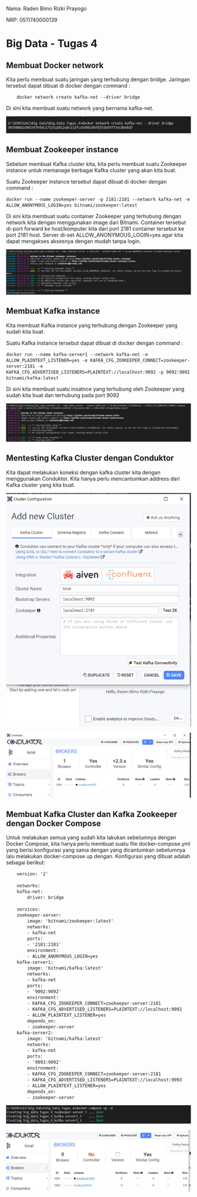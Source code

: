 
Nama: Raden Bimo Rizki Prayogo

NRP: 0511740000139

# Big Data - Tugas 4



## Membuat Docker network
Kita perlu membuat suatu jaringan yang terhubung dengan bridge. Jaringan tersebut dapat dibuat di docker dengan command :

        docker network create kafka-net --driver bridge

Di sini kita membuat suatu network yang bernama kafka-net.

![image](img/network.png)

## Membuat Zookeeper instance
Sebelum membuat Kafka cluster kita, kita perlu membuat suatu Zookeeper instance untuk memanage berbagai Kafka cluster yang akan kita buat. 

Suatu Zookeeper instance tersebut dapat dibuat di docker dengan command :


    docker run --name zookeeper-server -p 2181:2181 --network kafka-net -e ALLOW_ANONYMOUS_LOGIN=yes bitnami/zookeeper:latest

Di sini kita membuat suatu container Zookeeper yang terhubung dengan network kita dengan menggunakan image dari Bitnami. Container tersebut di-port forward ke host/komputer kita dari port 2181 container tersebut ke port 2181 host. Server di-set ALLOW_ANONYMOUS_LOGIN=yes agar kita dapat mengakses aksesnya dengan mudah tanpa login.

![image](img/zookeeper.png)



## Membuat Kafka instance
Kita membuat Kafka instance yang terhubung dengan Zookeeper yang sudah kita buat.

Suatu Kafka instance tersebut dapat dibuat di docker dengan command :

    docker run --name kafka-server1 --network kafka-net -e ALLOW_PLAINTEXT_LISTENER=yes -e KAFKA_CFG_ZOOKEEPER_CONNECT=zookeeper-server:2181 -e KAFKA_CFG_ADVERTISED_LISTENERS=PLAINTEXT://localhost:9092 -p 9092:9092 bitnami/kafka:latest

Di sini kita membuat suatu insatnce yang terhubung oleh Zookeeper yang sudah kita buat dan terhubung pada port 9092

![image](img/kafka.png)


## Mentesting Kafka Cluster dengan Conduktor

Kita dapat melakukan koneksi dengan kafka cluster kita dengan menggunakan Conduktor. Kita hanya perlu mencantumkan address dari Kafka cluster yang kita buat.

![image](img/conduktor-config.png)


![image](img/conduktor-conn.png)



## Membuat Kafka Cluster dan Kafka Zookeeper dengan Docker Compose

Untuk melakukan semua yang sudah kita lakukan sebelumnya dengan Docker Compose, kita hanya perlu membuat suatu file docker-compose.yml yang berisi konfigurasi yang sama dengan yang dicantumkan sebelumnya lalu melakukan docker-compose up dengan. Konfigurasi yang dibuat adalah sebagai berikut:

        version: '2'

        networks:
        kafka-net:
            driver: bridge

        services:
        zookeeper-server:
            image: 'bitnami/zookeeper:latest'
            networks:
            - kafka-net
            ports:
            - '2181:2181'
            environment:
            - ALLOW_ANONYMOUS_LOGIN=yes
        kafka-server1:
            image: 'bitnami/kafka:latest'
            networks:
            - kafka-net    
            ports:
            - '9092:9092'
            environment:
            - KAFKA_CFG_ZOOKEEPER_CONNECT=zookeeper-server:2181
            - KAFKA_CFG_ADVERTISED_LISTENERS=PLAINTEXT://localhost:9092
            - ALLOW_PLAINTEXT_LISTENER=yes
            depends_on:
            - zookeeper-server
        kafka-server2:
            image: 'bitnami/kafka:latest'
            networks:
            - kafka-net    
            ports:
            - '9093:9092'
            environment:
            - KAFKA_CFG_ZOOKEEPER_CONNECT=zookeeper-server:2181
            - KAFKA_CFG_ADVERTISED_LISTENERS=PLAINTEXT://localhost:9093
            - ALLOW_PLAINTEXT_LISTENER=yes
            depends_on:
            - zookeeper-server


![image](img/docker-composer.png)

![image](img/conduktor-conn2.png)
